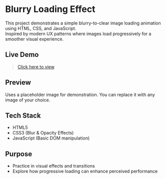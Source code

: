 # Blurry Loading Effect

This project demonstrates a simple blurry-to-clear image loading animation using HTML, CSS, and JavaScript.  
Inspired by modern UX patterns where images load progressively for a smoother visual experience.

## Live Demo
> [Click here to view](file:///C:/Users/WELCOME/Music/index.html)

## Preview
Uses a placeholder image for demonstration. You can replace it with any image of your choice.

## Tech Stack
- HTML5
- CSS3 (Blur & Opacity Effects)
- JavaScript (Basic DOM manipulation)

## Purpose
- Practice in visual effects and transitions
- Explore how progressive loading can enhance perceived performance
